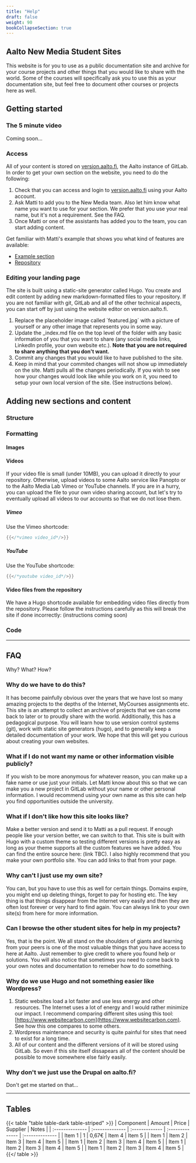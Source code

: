 ```yaml
---
title: "Help"
draft: false
weight: 90
bookCollapseSection: true
---
```


## Aalto New Media Student Sites

This website is for you to use as a public documentation site and archive for your course projects and other things that you would like to share with the world. Some of the courses will specifically ask you to use this as your documentation site, but feel free to document other courses or projects here as well.

## Getting started

### The 5 minute video

Coming soon...

### Access

All of your content is stored on [version.aalto.fi](version.aalto.fi), the Aalto instance of GitLab. In order to get your own section on the website, you need to do the following:

1. Check that you can access and login to [version.aalto.fi](version.aalto.fi) using your Aalto account.
2. Ask Matti to add you to the New Media team. Also let him know what name you want to use for your section. We prefer that you use your real name, but it's not a requirement. See the FAQ.
3. Once Matti or one of the assistants has added you to the team, you can start adding content.

Get familiar with Matti's example that shows you what kind of features are available:
- [Example section](example/matti-niinimaki)
- [Repository](https://version.aalto.fi/gitlab/aalto-media-lab/new-media/matti-niinimaki)

### Editing your landing page

The site is built using a static-site generator called Hugo. You create and edit content by adding new markdown-formatted files to your repository. If you are not familiar with git, GitLab and all of the other technical aspects, you can start off by just using the website editor on version.aalto.fi.

1. Replace the placeholder image called ´featured.jpg´ with a picture of yourself or any other image that represents you in some way.
2. Update the _index.md file on the top level of the folder with any basic information of you that you want to share (any social media links, LinkedIn profile, your own website etc.). **Note that you are not required to share anything that you don't want.**
3. Commit any changes that you would like to have published to the site.
4. Keep in mind that your commited changes will not show up immediately on the site. Matti pulls all the changes periodically. If you wish to see how your changes would look like while you work on it, you need to setup your own local version of the site. (See instructions below).

## Adding new sections and content

### Structure

### Formatting

#### Images

#### Videos

If your video file is small (under 10MB), you can upload it directly to your repository. Otherwise, upload videos to some Aalto service like Panopto or to the Aalto Media Lab Vimeo or YouTube channels. If you are in a hurry, you can upload the file to your own video sharing account, but let's try to eventually upload all videos to our accounts so that we do not lose them.

##### Vimeo

Use the Vimeo shortcode:

```go
{{</*vimeo video_id*/>}}
```

##### YouTube

Use the YouTube shortcode:

```go
{{</*youtube video_id*/>}}
```

#### Video files from the repository

We have a Hugo shortcode available for embedding video files directly from the repository. Please follow the instructions carefully as this will break the site if done incorrectly: (instructions coming soon)

### Code

---

## FAQ

Why? What? How?

### Why do we have to do this?

It has become painfully obvious over the years that we have lost so many amazing projects to the depths of the Internet, MyCourses assignments etc. This site is an attempt to collect an archive of projects that we can come back to later or to proudly share with the world. Additionally, this has a pedagogical purpose. You will learn how to use version control systems (git), work with static site generators (hugo), and to generally keep a detailed documentation of your work. We hope that this will get you curious about creating your own websites.

### What if I do not want my name or other information visible publicly?

If you wish to be more anonymous for whatever reason, you can make up a fake name or use just your initials. Let Matti know about this so that we can make you a new project in GitLab without your name or other personal information. I would recommend using your own name as this site can help you find opportunities outside the university.

### What if I don't like how this site looks like?

Make a better version and send it to Matti as a pull request. If enough people like your version better, we can switch to that. This site is built with Hugo with a custom theme so testing different versions is pretty easy as long as your theme supports all the custom features we have added. You can find the entire source here: (link TBC). I also highly recommend that you make your own portfolio site. You can add links to that from your page.

### Why can't I just use my own site?

You can, but you have to use this as well for certain things. Domains expire, you might end up deleting things, forget to pay for hosting etc. The key thing is that things disappear from the Internet very easily and then they are often lost forever or very hard to find again. You can always link to your own site(s) from here for more information.

### Can I browse the other student sites for help in my projects?

Yes, that is the point. We all stand on the shoulders of giants and learning from your peers is one of the most valuable things that you have access to here at Aalto. Just remember to give credit to where you found help or solutions. You will also notice that sometimes you need to come back to your own notes and documentation to remeber how to do something.

### Why do we use Hugo and not something easier like Wordpress?

1. Static websites load a lot faster and use less energy and other resources. The Internet uses a lot of energy and I would rather minimize our impact. I recommend comparing different sites using this tool: [https://www.websitecarbon.com](https://www.websitecarbon.com). See how this one compares to some others.
2. Wordpress maintenance and security is quite painful for sites that need to exist for a long time.
3. All of our content and the different versions of it will be stored using GitLab. So even if this site itself dissapears all of the content should be possible to move somewhere else fairly easily.

### Why don't we just use the Drupal on aalto.fi?

Don't get me started on that...

---

## Tables

{{< table "table table-dark table-striped" >}}
| Component | Amount | Price | Supplier | Notes |
| :-------------- | :-------------- | :------------- | :-------------- | :-------------- |
| Item 1          | 1           | 0,67€         | Item 4          | Item 5          |
| Item 1          | Item 2          | Item 3         | Item 4          | Item 5          |
| Item 1          | Item 2          | Item 3         | Item 4          | Item 5          |
| Item 1          | Item 2          | Item 3         | Item 4          | Item 5          |
| Item 1          | Item 2          | Item 3         | Item 4          | Item 5          |
{{</ table >}}